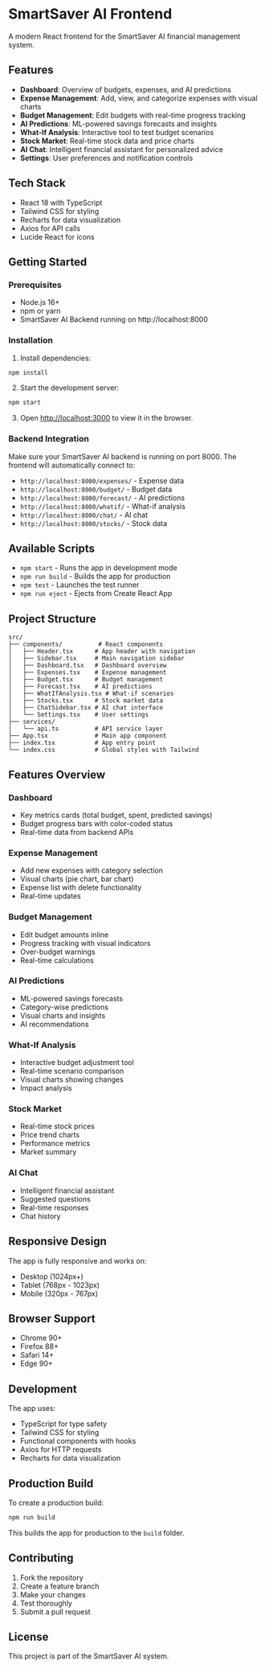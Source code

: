 # SmartSaver AI Frontend

A modern React frontend for the SmartSaver AI financial management system.

## Features

- **Dashboard**: Overview of budgets, expenses, and AI predictions
- **Expense Management**: Add, view, and categorize expenses with visual charts
- **Budget Management**: Edit budgets with real-time progress tracking
- **AI Predictions**: ML-powered savings forecasts and insights
- **What-If Analysis**: Interactive tool to test budget scenarios
- **Stock Market**: Real-time stock data and price charts
- **AI Chat**: Intelligent financial assistant for personalized advice
- **Settings**: User preferences and notification controls

## Tech Stack

- React 18 with TypeScript
- Tailwind CSS for styling
- Recharts for data visualization
- Axios for API calls
- Lucide React for icons

## Getting Started

### Prerequisites

- Node.js 16+ 
- npm or yarn
- SmartSaver AI Backend running on http://localhost:8000

### Installation

1. Install dependencies:
```bash
npm install
```

2. Start the development server:
```bash
npm start
```

3. Open [http://localhost:3000](http://localhost:3000) to view it in the browser.

### Backend Integration

Make sure your SmartSaver AI backend is running on port 8000. The frontend will automatically connect to:
- `http://localhost:8000/expenses/` - Expense data
- `http://localhost:8000/budget/` - Budget data  
- `http://localhost:8000/forecast/` - AI predictions
- `http://localhost:8000/whatif/` - What-if analysis
- `http://localhost:8000/chat/` - AI chat
- `http://localhost:8000/stocks/` - Stock data

## Available Scripts

- `npm start` - Runs the app in development mode
- `npm run build` - Builds the app for production
- `npm test` - Launches the test runner
- `npm run eject` - Ejects from Create React App

## Project Structure

```
src/
├── components/          # React components
│   ├── Header.tsx      # App header with navigation
│   ├── Sidebar.tsx     # Main navigation sidebar
│   ├── Dashboard.tsx   # Dashboard overview
│   ├── Expenses.tsx    # Expense management
│   ├── Budget.tsx      # Budget management
│   ├── Forecast.tsx    # AI predictions
│   ├── WhatIfAnalysis.tsx # What-if scenarios
│   ├── Stocks.tsx      # Stock market data
│   ├── ChatSidebar.tsx # AI chat interface
│   └── Settings.tsx    # User settings
├── services/
│   └── api.ts          # API service layer
├── App.tsx             # Main app component
├── index.tsx           # App entry point
└── index.css           # Global styles with Tailwind
```

## Features Overview

### Dashboard
- Key metrics cards (total budget, spent, predicted savings)
- Budget progress bars with color-coded status
- Real-time data from backend APIs

### Expense Management
- Add new expenses with category selection
- Visual charts (pie chart, bar chart)
- Expense list with delete functionality
- Real-time updates

### Budget Management
- Edit budget amounts inline
- Progress tracking with visual indicators
- Over-budget warnings
- Real-time calculations

### AI Predictions
- ML-powered savings forecasts
- Category-wise predictions
- Visual charts and insights
- AI recommendations

### What-If Analysis
- Interactive budget adjustment tool
- Real-time scenario comparison
- Visual charts showing changes
- Impact analysis

### Stock Market
- Real-time stock prices
- Price trend charts
- Performance metrics
- Market summary

### AI Chat
- Intelligent financial assistant
- Suggested questions
- Real-time responses
- Chat history

## Responsive Design

The app is fully responsive and works on:
- Desktop (1024px+)
- Tablet (768px - 1023px)  
- Mobile (320px - 767px)

## Browser Support

- Chrome 90+
- Firefox 88+
- Safari 14+
- Edge 90+

## Development

The app uses:
- TypeScript for type safety
- Tailwind CSS for styling
- Functional components with hooks
- Axios for HTTP requests
- Recharts for data visualization

## Production Build

To create a production build:

```bash
npm run build
```

This builds the app for production to the `build` folder.

## Contributing

1. Fork the repository
2. Create a feature branch
3. Make your changes
4. Test thoroughly
5. Submit a pull request

## License

This project is part of the SmartSaver AI system.